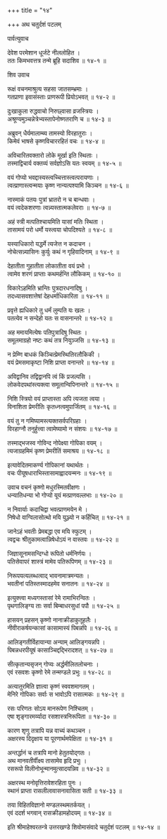 +++
title = "१४"

+++
अथ चतुर्दशं पटलम्   
    
    
पार्वत्युवाच  
    
    
देवेश परमेशान धूर्जटे नीललोहित ।  
ततः किमभवत्तत्र तन्मे ब्रूहि सदाशिव ॥ १४-१ ॥  
    
    
शिव उवाच  
    
    
रूक्षं वचनमाश्रुत्य सहसा जातसम्भ्रमाः ।  
गतप्राणा इवासंस्ताः प्राणरूपी प्रियोऽभवत् ॥ १४-२ ॥  
    
दुःखाकुला रुद्धवाचो निरुछ्वासा व्रजस्त्रियः ।  
अश्रूण्यमुञ्चन्नेत्रेभ्यस्तापेनोष्णतराणि च ॥ १४-३ ॥  
    
अब्रुवन् धैर्यमालाम्ब्य तामस्यो विरहातुराः ।  
किमेवं भाषसे कृष्णविचाररहितं वचः ॥ १४-४ ॥  
    
अविचारितवक्तारो लोके मूर्खा इति स्थिताः ।  
तस्माद्विचार्य वक्तव्यं सर्वज्ञोऽसि यतः स्वयम् ॥ १४-५ ॥  
    
वयं गोप्यो भवद्दास्यस्त्वच्चित्तास्त्वत्परायणाः ।  
त्वत्प्राणास्त्वन्मयाः कृष्ण नान्यत्पश्यामि किञ्चन ॥ १४-६ ॥  
    
नास्माकं पतयः पुत्रां भ्रातरो न च बान्धवाः ।  
वयं त्वदेकशरणाः त्वन्न्यस्तात्मकलेवराः ॥ १४-७ ॥  
    
अहं स्त्री मत्पतिश्चायमिति यासां मतिः स्थिता ।  
तासामयं परो धर्मो यस्त्वया चोपदिश्यते ॥ १४-८ ॥  
    
यस्याधिकारो यद्धर्मे त्यजेत्त न कदाचन ।  
नोचेत्सन्न्यासिनः कुर्युः कथं न गृहिवादिनाम् ॥ १४-९ ॥  
    
देहातीता गुहातीता लोकातीता वयं प्रभो ।  
त्वामेव शरणं प्राप्ताः कथमर्हन्ति लौकिकम् ॥ १४-१० ॥  
    
विकारेऽहमिति भ्रान्तिः पुत्रदारधनादिषु ।  
तदध्यासवशात्तेषां देहधर्माधिकारिता ॥ १४-११ ॥  
    
प्रवृत्ते ह्यधिकारे तु धर्मं लुम्पति यः खलः ।  
पतत्येव न सन्देहो यतः स वासनान्तरे ॥ १४-१२ ॥  
    
अह ममायमित्येषः पतिपुत्रादिषु स्थितः ।  
समूलमाग्रहो नष्टः कथं तत्र नियुञ्जसि ॥ १४-१३ ॥  
    
न प्रेम्णि बाधकं किञ्चित्प्रेमस्थितिरलौकिकी ।  
वयं प्रेमसमाकृष्टा निशि प्राप्ता वनान्तरे ॥ १४-१४ ॥  
    
अविद्वानिव तद्विद्वानपि त्वं किं प्रजल्पसि ।  
लोकवेदपथांस्त्यक्त्वा समूलान्विपिनान्तरे ॥ १४-१५ ॥  
    
निशि स्त्रियो वयं प्राप्तास्ता अपि त्यजता त्वया ।  
विनाशिता प्रेमरीतिः कृतध्नत्वमुपार्जितम् ॥ १४-१६ ॥  
    
वयं तु न गमिष्यामस्त्यक्तसर्वपरिग्रहाः ।  
विरहाग्नौ तनुर्हुत्त्वा त्वामेष्यामो न संशयः ॥ १४-१७ ॥  
    
तस्माद्भजस्व गोविन्द नोपेक्ष्या गोपिका वयम् ।  
त्यजाग्रहमिमं कृष्ण प्रेमरीतिं समाश्रय ॥ १४-१८ ॥  
    
इत्यावेदितमाकर्ण्य गोपिकानां यथार्थतः ।  
वचः पीयूषधाराभिस्तासामाह्वादयन्मनः ॥ १४-१९ ॥  
    
उवाच वचनं कृष्णो मधुरस्मितवीक्षणः ।  
धन्यातिधन्या भो गोप्यो यूयं मत्प्राणवल्लभाः ॥ १४-२० ॥  
    
न निवार्याः कदाचिद्वा भवत्प्राणमयेन मे ।  
निषेधो वाग्विलासोत्थो मयि युञ्ज्यो न कर्हिचित् ॥ १४-२१ ॥  
    
जानेऽहं भवतीः प्रेमबद्धा एव मयि स्फुटम् ।  
त्वद्वचः श्रीतुकामत्वान्निषेधोऽयं न वास्तवः ॥ १४-२२ ॥  
    
जिज्ञासूनामसन्दिग्धो रूपितो धर्मनिर्णयः ।  
पतिसेवापरं शास्त्रं मामेव पतिरूपिणम् ॥ १४-२३ ॥  
    
निरूपयत्यलब्धत्वाद् भावनामात्रमन्यतः ।  
भवतीनां पतिस्तस्मादहमेव सनातनः ॥ १४-२४ ॥  
    
इत्युक्त्त्वा मध्यगस्तासां रेमे रामाभिरन्वितः ।  
पृथगालिङ्ग्य ताः सर्वा बिम्बाधरसुधां पपौ ॥ १४-२५ ॥  
    
हासयन् प्रहसन् कृष्णो नानाक्रीडाकुतूहलैः ।  
नीवीराकर्षयन्कासां कासामास्यं पिबन्नपि ॥ १४-२६ ॥  
    
आलिङ्गतीर्विहायान्या अन्याम् आलिङ्गयन्नपि ।  
पिबन्नधरपीयूषं कासाञ्चिद्दद्भिरादशत् ॥ १४-२७ ॥  
    
सीत्कृतान्यसृजन् गोप्यः अर्द्धमीलितलोचनाः ।  
एवं रसवशः कृष्णो रेमे तन्मण्डले प्रभुः ॥ १४-२८ ॥  
    
अत्यातुरमिति ज्ञात्वा कृष्णं स्ववशमागतम् ।  
मेनिरे गोपिकाः सर्वाः स भावोऽपि रासात्मकः ॥ १४-२९ ॥  
    
रसः परिणतः सोऽय मानरूपेण निश्चितम् ।  
एषा शृङ्गारमर्य्यादा रसशास्त्रनिरूपिता ॥ १४-३० ॥  
    
कारण शृणु तत्रापि यन्न वाच्यं कथञ्चन ।  
अक्षरस्य दिदृक्षाय या पूरणार्थमपेक्षिता ॥ १४-३१ ॥  
    
अन्तर्द्धानं च तत्रापि मानो हेतुतयोद्गतः ।  
अथ मानवतीर्वीक्ष्य तासामेव हृदि प्रभुः ।  
रसरूपो विलीनोभून्मानमुत्सादयन्निव ॥ १४-३२ ॥  
    
अक्षरस्थ मनोवृत्तिरावेशरहिता पुनः ।  
स्थानं प्राप्ता रासलीलावासनावासिता सती ॥ १४-३३ ॥  
    
तया विहितविज्ञानो मण्डलस्थमतर्कयत् ।  
एवं ददर्श भगवान् रासक्रीडामहोदयम् ॥ १४-३४ ॥  
    
    
    
इति श्रीमाहेश्वरतन्त्रे उत्तरखण्डे शिवोमासंवादे चतुर्दशं पटलम् ॥ १४-१४ ॥  
    
    
    
    